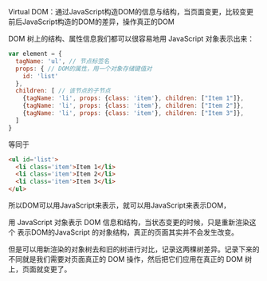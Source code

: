 Virtual DOM：通过JavaScript构造DOM的信息与结构，当页面变更，比较变更前后JavaScript构造的DOM的差异，操作真正的DOM

DOM 树上的结构、属性信息我们都可以很容易地用 JavaScript 对象表示出来：

```js
var element = {
  tagName: 'ul', // 节点标签名
  props: { // DOM的属性，用一个对象存储键值对
    id: 'list'
  },
  children: [ // 该节点的子节点
    {tagName: 'li', props: {class: 'item'}, children: ["Item 1"]},
    {tagName: 'li', props: {class: 'item'}, children: ["Item 2"]},
    {tagName: 'li', props: {class: 'item'}, children: ["Item 3"]},
  ]
}

```

等同于

```html
<ul id='list'>
  <li class='item'>Item 1</li>
  <li class='item'>Item 2</li>
  <li class='item'>Item 3</li>
</ul>
```

所以DOM可以用JavaScript来表示，就可以用JavaScript来表示DOM，

用 JavaScript 对象表示 DOM 信息和结构，当状态变更的时候，只是重新渲染这个 表示DOM的JavaScript 的对象结构，真正的页面其实并不会发生改变。

但是可以用新渲染的对象树去和旧的树进行对比，记录这两棵树差异。记录下来的不同就是我们需要对页面真正的 DOM 操作，然后把它们应用在真正的 DOM 树上，页面就变更了。

[如何理解虚拟DOM?]: https://www.zhihu.com/question/29504639/answer/73607810

